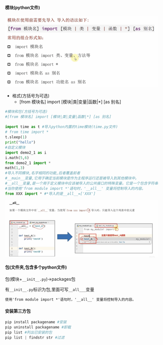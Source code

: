 #### 模块(python文件)

![](https://raw.githubusercontent.com/iooiAsrr/picture/main/Typora/2024-01-18_134410.png)

- 格式(方括号为可选)
  - [from 模块名] import [模块|类|变量|函数|*] [as 别名]

```python
#模块和包(方括号为可选)
#[from 模块名] import [模块|类|变量|函数|*] [as 别名]

import time as t #导入python内置的time模块(time.py文件)
# from time import *
t.sleep(1)
print("hello")
#自定义模块
import demo2_1 as i
i.math(5,6)
from demo2_1 import *
math(1,3)
#导入不同模块,名字相同的功能,后者覆盖前者
#__main__变量,它用于确定当前模块是作为主程序运行还是被导入到其他模块中。
#__all__变量,是一个用于定义模块中应该被导入的公共接口的特殊变量。它是一个包含字符串名称的列表，这些字符串指定了模块中应该被导入的对象。
#当你使用'from module import *'语句时，'__all__' 变量将控制导入的内容。
from XXX import * #*导入的是__all__=['XXX']
```

![](https://raw.githubusercontent.com/iooiAsrr/picture/main/Typora/2024-01-18_142443.png)

#### 包(文件夹,包含多个python文件)

包(模块+`__init__.py`)->packages包

有`__init__.py`标识为包,里面可写`__all___`变量

`使用'from module import *'语句时，'__all__' 变量将控制导入的内容。`



#### 安装第三方包

```powershell
pip install packagename #安装
pip uninstall packagename #卸载
pip list #列出已安装的包
pip list | findstr str #过滤
```

